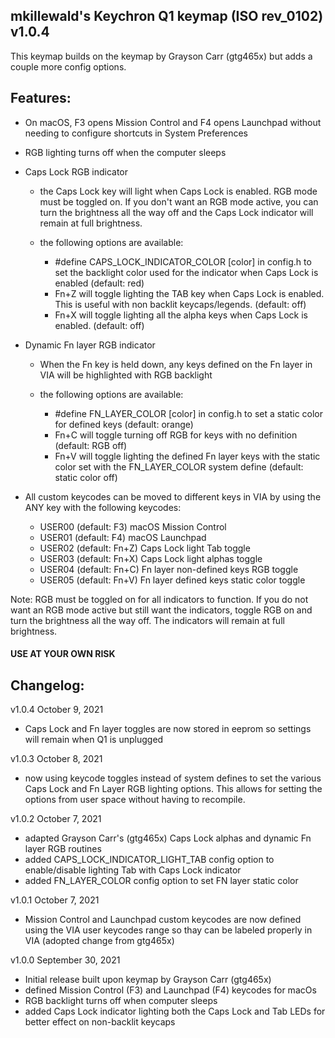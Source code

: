 ## mkillewald's Keychron Q1 keymap (ISO rev_0102) v1.0.4

This keymap builds on the keymap by Grayson Carr (gtg465x) but adds a couple more config options.

## Features:
- On macOS, F3 opens Mission Control and F4 opens Launchpad without needing to configure shortcuts in System Preferences
- RGB lighting turns off when the computer sleeps
- Caps Lock RGB indicator
    - the Caps Lock key will light when Caps Lock is enabled. RGB mode must be toggled on. If you don't want an RGB mode active, you can turn the brightness all the way off and the Caps Lock indicator will remain at full brightness.
    
    - the following options are available:
        - #define CAPS_LOCK_INDICATOR_COLOR [color] in config.h to set the backlight color used for the indicator when Caps Lock is enabled (default: red)
        - Fn+Z will toggle lighting the TAB key when Caps Lock is enabled. This is useful with non backlit keycaps/legends. (default: off)
        - Fn+X will toggle lighting all the alpha keys when Caps Lock is enabled. (default: off)

- Dynamic Fn layer RGB indicator
    - When the Fn key is held down, any keys defined on the Fn layer in VIA will be highlighted with RGB backlight
    
    - the following options are available:
        - #define FN_LAYER_COLOR [color] in config.h to set a static color for defined keys (default: orange)
        - Fn+C will toggle turning off RGB for keys with no definition (default: RGB off)
        - Fn+V will toggle lighting the defined Fn layer keys with the static color set with the FN_LAYER_COLOR system define (default: static color off)

- All custom keycodes can be moved to different keys in VIA by using the ANY key with the following keycodes:
    - USER00 (default: F3) macOS Mission Control
    - USER01 (default: F4) macOS Launchpad
    - USER02 (default: Fn+Z) Caps Lock light Tab toggle
    - USER03 (default: Fn+X) Caps Lock light alphas toggle
    - USER04 (default: Fn+C) Fn layer non-defined keys RGB toggle
    - USER05 (default: Fn+V) Fn layer defined keys static color toggle
     
Note: RGB must be toggled on for all indicators to function. If you do not want an RGB mode active but still want the indicators, toggle RGB on and turn the brightness all the way off. The indicators will remain at full brightness. 
    
#### USE AT YOUR OWN RISK

## Changelog:

v1.0.4  October 9, 2021
- Caps Lock and Fn layer toggles are now stored in eeprom so settings will remain when Q1 is unplugged

v1.0.3  October 8, 2021
- now using keycode toggles instead of system defines to set the various Caps Lock and Fn Layer RGB lighting options. This allows for setting the options from user space without having to recompile.

v1.0.2  October 7, 2021
- adapted Grayson Carr's (gtg465x) Caps Lock alphas and dynamic Fn layer RGB routines
- added CAPS_LOCK_INDICATOR_LIGHT_TAB config option to enable/disable lighting Tab with Caps Lock indicator
- added FN_LAYER_COLOR config option to set FN layer static color

v1.0.1  October 7, 2021
- Mission Control and Launchpad custom keycodes are now defined using the VIA user keycodes range so thay can be labeled properly in VIA (adopted change from gtg465x)

v1.0.0  September 30, 2021
- Initial release built upon keymap by Grayson Carr (gtg465x)
- defined Mission Control (F3) and Launchpad (F4) keycodes for macOs
- RGB backlight turns off when computer sleeps
- added Caps Lock indicator lighting both the Caps Lock and Tab LEDs for better effect on non-backlit keycaps

